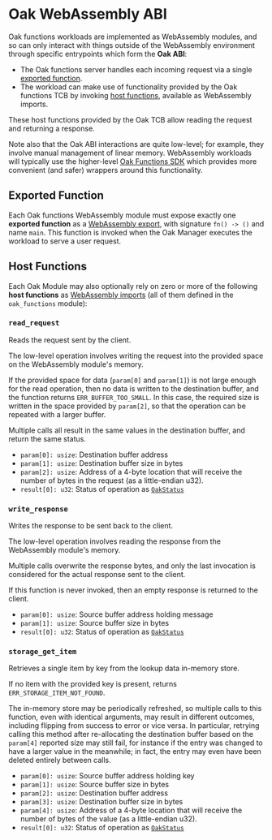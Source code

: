 # Oak WebAssembly ABI

Oak functions workloads are implemented as WebAssembly modules, and so can only
interact with things outside of the WebAssembly environment through specific
entrypoints which form the **Oak ABI**:

- The Oak functions server handles each incoming request via a single
  [exported function](#exported-function).
- The workload can make use of functionality provided by the Oak functions TCB
  by invoking [host functions](#host-functions), available as WebAssembly
  imports.

These host functions provided by the Oak TCB allow reading the request and
returning a response.

Note also that the Oak ABI interactions are quite low-level; for example, they
involve manual management of linear memory. WebAssembly workloads will typically
use the higher-level
[Oak Functions SDK](https://project-oak.github.io/oak/oak_functions/sdk/) which
provides more convenient (and safer) wrappers around this functionality.

## Exported Function

Each Oak functions WebAssembly module must expose exactly one **exported
function** as a
[WebAssembly export](https://webassembly.github.io/spec/core/syntax/modules.html#exports),
with signature `fn() -> ()` and name `main`. This function is invoked when the
Oak Manager executes the workload to serve a user request.

## Host Functions

Each Oak Module may also optionally rely on zero or more of the following **host
functions** as
[WebAssembly imports](https://webassembly.github.io/spec/core/syntax/modules.html#imports)
(all of them defined in the `oak_functions` module):

### `read_request`

Reads the request sent by the client.

The low-level operation involves writing the request into the provided space on
the WebAssembly module's memory.

If the provided space for data (`param[0]` and `param[1]`) is not large enough
for the read operation, then no data is written to the destination buffer, and
the function returns `ERR_BUFFER_TOO_SMALL`. In this case, the required size is
written in the space provided by `param[2]`, so that the operation can be
repeated with a larger buffer.

Multiple calls all result in the same values in the destination buffer, and
return the same status.

- `param[0]: usize`: Destination buffer address
- `param[1]: usize`: Destination buffer size in bytes
- `param[2]: usize`: Address of a 4-byte location that will receive the number
  of bytes in the request (as a little-endian u32).
- `result[0]: u32`: Status of operation as
  [`OakStatus`](https://github.com/project-oak/oak/blob/main/oak_functions/proto/abi.proto)

### `write_response`

Writes the response to be sent back to the client.

The low-level operation involves reading the response from the WebAssembly
module's memory.

Multiple calls overwrite the response bytes, and only the last invocation is
considered for the actual response sent to the client.

If this function is never invoked, then an empty response is returned to the
client.

- `param[0]: usize`: Source buffer address holding message
- `param[1]: usize`: Source buffer size in bytes
- `result[0]: u32`: Status of operation as
  [`OakStatus`](https://github.com/project-oak/oak/blob/main/oak_functions/proto/abi.proto)

### `storage_get_item`

Retrieves a single item by key from the lookup data in-memory store.

If no item with the provided key is present, returns
`ERR_STORAGE_ITEM_NOT_FOUND`.

The in-memory store may be periodically refreshed, so multiple calls to this
function, even with identical arguments, may result in different outcomes,
including flipping from success to error or vice versa. In particular, retrying
calling this method after re-allocating the destination buffer based on the
`param[4]` reported size may still fail, for instance if the entry was changed
to have a larger value in the meanwhile; in fact, the entry may even have been
deleted entirely between calls.

- `param[0]: usize`: Source buffer address holding key
- `param[1]: usize`: Source buffer size in bytes
- `param[2]: usize`: Destination buffer address
- `param[3]: usize`: Destination buffer size in bytes
- `param[4]: usize`: Address of a 4-byte location that will receive the number
  of bytes of the value (as a little-endian u32).
- `result[0]: u32`: Status of operation as
  [`OakStatus`](https://github.com/project-oak/oak/blob/main/oak_functions/proto/abi.proto)
